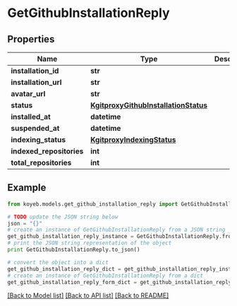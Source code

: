 # GetGithubInstallationReply


## Properties
Name | Type | Description | Notes
------------ | ------------- | ------------- | -------------
**installation_id** | **str** |  | [optional] 
**installation_url** | **str** |  | [optional] 
**avatar_url** | **str** |  | [optional] 
**status** | [**KgitproxyGithubInstallationStatus**](KgitproxyGithubInstallationStatus.md) |  | [optional] 
**installed_at** | **datetime** |  | [optional] 
**suspended_at** | **datetime** |  | [optional] 
**indexing_status** | [**KgitproxyIndexingStatus**](KgitproxyIndexingStatus.md) |  | [optional] 
**indexed_repositories** | **int** |  | [optional] 
**total_repositories** | **int** |  | [optional] 

## Example

```python
from koyeb.models.get_github_installation_reply import GetGithubInstallationReply

# TODO update the JSON string below
json = "{}"
# create an instance of GetGithubInstallationReply from a JSON string
get_github_installation_reply_instance = GetGithubInstallationReply.from_json(json)
# print the JSON string representation of the object
print GetGithubInstallationReply.to_json()

# convert the object into a dict
get_github_installation_reply_dict = get_github_installation_reply_instance.to_dict()
# create an instance of GetGithubInstallationReply from a dict
get_github_installation_reply_form_dict = get_github_installation_reply.from_dict(get_github_installation_reply_dict)
```
[[Back to Model list]](../README.md#documentation-for-models) [[Back to API list]](../README.md#documentation-for-api-endpoints) [[Back to README]](../README.md)


